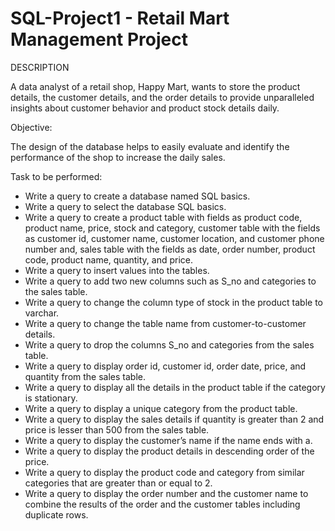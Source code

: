 # SQL-Project1 - Retail Mart Management Project
DESCRIPTION

A data analyst of a retail shop, Happy Mart, wants to store the product details, the customer details, and the order details to provide unparalleled insights about customer behavior and product stock details daily.

Objective:

The design of the database helps to easily evaluate and identify the performance of the shop to increase the daily sales.

Task to be performed:

- Write a query to create a database named SQL basics.
- Write a query to select the database SQL basics.
- Write a query to create a product table with fields as product code, product name, price, stock and category, customer table with the fields as customer id, customer name, customer location, and customer phone number and, sales table with the fields as date, order number, product code, product name, quantity, and price.
- Write a query to insert values into the tables.
- Write a query to add two new columns such as S_no and categories to the sales table.
- Write a query to change the column type of stock in the product table to varchar.
- Write a query to change the table name from customer-to-customer details.
- Write a query to drop the columns S_no and categories from the sales table.
- Write a query to display order id, customer id, order date, price, and quantity from the sales table.
- Write a query to display all the details in the product table if the category is stationary.
- Write a query to display a unique category from the product table.
- Write a query to display the sales details if quantity is greater than 2 and price is lesser than 500 from the sales table.
- Write a query to display the customer’s name if the name ends with a.
- Write a query to display the product details in descending order of the price.
- Write a query to display the product code and category from similar categories that are greater than or equal to 2.
- Write a query to display the order number and the customer name to combine the results of the order and the customer tables including duplicate rows.
